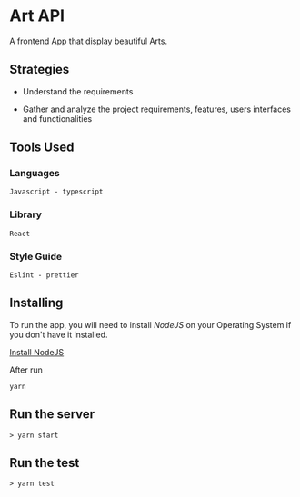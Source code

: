 # Art API

A frontend App that display beautiful Arts.

## Strategies

- Understand the requirements

* Gather and analyze the project requirements, features, users interfaces and functionalities

## Tools Used

### Languages

```
Javascript - typescript
```

### Library

```
React
```

### Style Guide

```
Eslint - prettier
```

## Installing

To run the app, you will need to install _NodeJS_ on your Operating System if you don't have it installed.

[Install NodeJS](https://nodejs.org/en/)

After run

```
yarn
```

## Run the server

```
> yarn start
```

## Run the test

```
> yarn test
```
